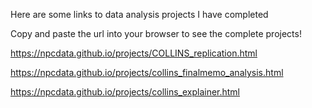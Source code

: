 
Here are some links to data analysis projects I have completed

Copy and paste the url into your browser to see the complete projects! 

https://npcdata.github.io/projects/COLLINS_replication.html

https://npcdata.github.io/projects/collins_finalmemo_analysis.html

https://npcdata.github.io/projects/collins_explainer.html



